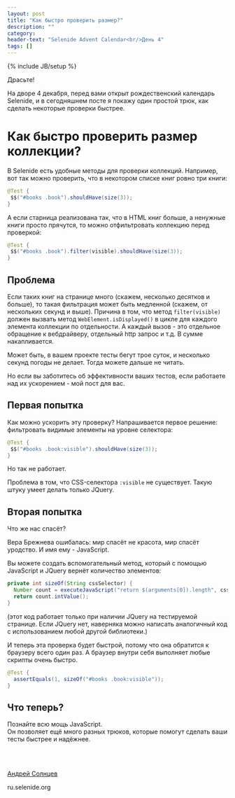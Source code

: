 ```yaml
---
layout: post
title: "Как быстро проверить размер?"
description: ""
category:
header-text: "Selenide Advent Calendar<br/>День 4"
tags: []
---
```

{% include JB/setup %}

Драсьте!

На дворе 4 декабря, перед вами открыт рождественский календарь Selenide, и в сегодняшнем посте я покажу один простой трюк, как сделать некоторые проверки быстрее.  

# Как быстро проверить размер коллекции?

В Selenide есть удобные методы для проверки коллекций. Например, вот так можно проверить, что в некотором списке книг ровно три книги:

```java
@Test {
 $$("#books .book").shouldHave(size(3));
}
```

А если старница реализована так, что в HTML книг больше, а ненужные книги просто прячутся, то можно отфильтровать коллекцию перед проверкой:

```java
@Test {
 $$("#books .book").filter(visible).shouldHave(size(3));
}
```

## Проблема

Если таких книг на странице много (скажем, несколько десятков и больше), то такая фильтрация может быть медленной 
(скажем, от нескольких секунд и выше). Причина в том, что метод `filter(visible)` должен вызвать метод 
`WebElement.isDisplayed()` в цикле для каждого элемента коллекции по отдельности. А каждый вызов - это отдельное обращение
к вебдрайверу, отдельный http запрос и т.д. В сумме накапливается.

Может быть, в вашем проекте тесты бегут трое суток, и несколько секунд погоды не делает. 
Тогда можете дальше не читать.

Но если вы заботитесь об эффективности ваших тестов, если работаете над их ускорением - мой пост для вас.  

## Первая попытка

Как можно ускорить эту проверку? Напрашивается первое решение: фильтровать видимые элементы на уровне селектора:

```java
@Test {
 $$("#books .book:visible").shouldHave(size(3));
}
```

Но так не работает. 

Проблема в том, что CSS-селектора `:visible` не существует. Такую штуку умеет делать только JQuery. 


## Вторая попытка

Что же нас спасёт?

Вера Брежнева ошибалась: мир спасёт не красота, мир спасёт уродство. И имя ему - JavaScript. 

Вы можете создать вспомогательный метод, который с помощью JavaScript и JQuery вернёт количество элементов:

```java
private int sizeOf(String cssSelector) {
  Number count = executeJavaScript("return $(arguments[0]).length", cssSelector);
  return count.intValue();
}
```

(этот код работает только при наличии JQuery на тестируемой странице. Если JQuery нет, наверняка можно написать 
аналогичный код с использованием любой другой библиотеки.)

И теперь эта проверка будет быстрой, потому что она обратится к браузеру всего один раз. А браузер внутри себя выполняет любые скрипты очень быстро.

```java
@Test {
  assertEquals(1, sizeOf("#books .book:visible"));
}
```


## Что теперь?

Познайте всю мощь JavaScript.   
Он позволяет ещё много разных трюков, которые помогут сделать ваши тесты быстрее и надёжнее. 

<br/>


<br>

[Андрей Солнцев](http://asolntsev.github.io/)

ru.selenide.org
